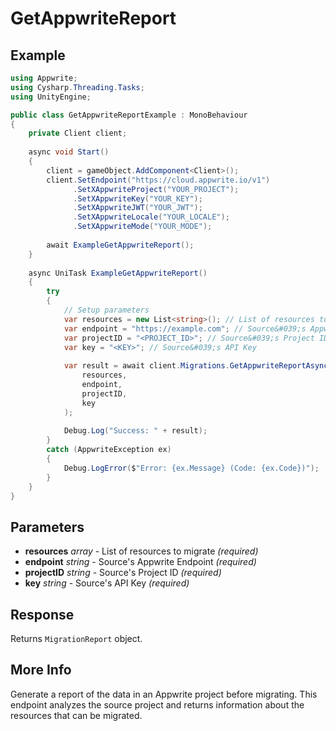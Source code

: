 # GetAppwriteReport

## Example

```csharp
using Appwrite;
using Cysharp.Threading.Tasks;
using UnityEngine;

public class GetAppwriteReportExample : MonoBehaviour
{
    private Client client;
    
    async void Start()
    {
        client = gameObject.AddComponent<Client>();
        client.SetEndpoint("https://cloud.appwrite.io/v1")
              .SetXAppwriteProject("YOUR_PROJECT");
              .SetXAppwriteKey("YOUR_KEY");
              .SetXAppwriteJWT("YOUR_JWT");
              .SetXAppwriteLocale("YOUR_LOCALE");
              .SetXAppwriteMode("YOUR_MODE");
        
        await ExampleGetAppwriteReport();
    }
    
    async UniTask ExampleGetAppwriteReport()
    {
        try
        {
            // Setup parameters
            var resources = new List<string>(); // List of resources to migrate
            var endpoint = "https://example.com"; // Source&#039;s Appwrite Endpoint
            var projectID = "<PROJECT_ID>"; // Source&#039;s Project ID
            var key = "<KEY>"; // Source&#039;s API Key
            
            var result = await client.Migrations.GetAppwriteReportAsync(
                resources,
                endpoint,
                projectID,
                key
            );
            
            Debug.Log("Success: " + result);
        }
        catch (AppwriteException ex)
        {
            Debug.LogError($"Error: {ex.Message} (Code: {ex.Code})");
        }
    }
}
```

## Parameters

- **resources** *array* - List of resources to migrate *(required)*
- **endpoint** *string* - Source&#039;s Appwrite Endpoint *(required)*
- **projectID** *string* - Source&#039;s Project ID *(required)*
- **key** *string* - Source&#039;s API Key *(required)*

## Response

Returns `MigrationReport` object.
## More Info

Generate a report of the data in an Appwrite project before migrating. This endpoint analyzes the source project and returns information about the resources that can be migrated.
